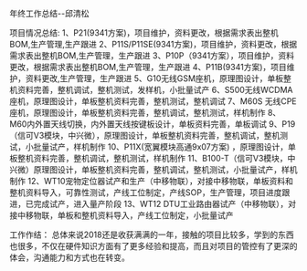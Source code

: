 年终工作总结--邱清松

项目情况总结:
1、P21(9341方案)，项目维护，资料更改，根据需求表出整机BOM,生产管理,生产跟进
2、P11S/P11SE(9341方案)，项目维护，资料更改，根据需求表出整机BOM,生产管理，生产跟进
3、P10P（9341方案），项目维护，资料更改，根据需求表出整机BOM,生产管理，生产跟进
4、P11B(9341方案)，项目维护，资料更改,生产管理，生产跟进
5、G10无线GSM座机，原理图设计，单板整机资料完善，整机调试，整机测试，发样机，小批量试产
6、S500无线WCDMA座机，原理图设计，单板整机资料完善，整机测试，整机调试
7、M60S 无线CPE座机，原理图设计，单板整机资料完善，整机调试，整机测试，样机制作
8、M60内外置天线切换，内外置天线按键板设计，单板资料完善，单板调试
9、P19（信可V3模块，中兴微），原理图设计，单板整机资料完善，整机调试，整机测试，小批量试产，样机制作
10、P11X(宽翼模块高通9x07方案) ，原理图设计，单板整机资料完善，整机调试，整机测试，样机制作
11、B100-T（信可V3模块，中兴微）原理图设计，单板整机资料完善，整机调试，整机测试，小批量试产，样机制作
12、WT10宠物定位器试产和生产（中移物联），对接中移物联，单板资料和整机资料导入，可靠性测试，产线工位制定，产线SOP，生产管理，项目进度跟进，已完成试产，进入量产阶段
13、WT12 DTU工业路由器试产（中移物联），对接中移物联，单板和整机资料导入，产线工位制定，小批量试产

工作作结：
	总体来说2018还是收获满满的一年，接触的项目比较多，学到的东西也很多，不仅在硬件知识方面有了更多经验和提高，而且对项目的管控有了更深的体会，沟通能力和方式也在转变。

